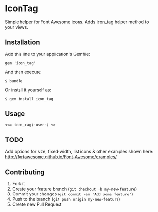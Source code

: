 # IconTag

Simple helper for Font Awesome icons. Adds icon_tag helper method to your views.

## Installation

Add this line to your application's Gemfile:

    gem 'icon_tag'

And then execute:

    $ bundle

Or install it yourself as:

    $ gem install icon_tag

## Usage

`<%= icon_tag('user') %>`

## TODO

Add options for size, fixed-width, list icons & other examples shown here: http://fortawesome.github.io/Font-Awesome/examples/

## Contributing

1. Fork it
2. Create your feature branch (`git checkout -b my-new-feature`)
3. Commit your changes (`git commit -am 'Add some feature'`)
4. Push to the branch (`git push origin my-new-feature`)
5. Create new Pull Request
